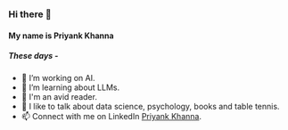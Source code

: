 ### Hi there 👋
#### My name is Priyank Khanna

##### These days -
- 🔭 I’m working on AI.
- 🌱 I’m learning about LLMs.
- 📖 I'm an avid reader.
- 💬 I like to talk about data science, psychology, books and table tennis.
- 📫 Connect with me on LinkedIn <a href="https://www.linkedin.com/in/priyank-khanna/">Priyank Khanna</a>.

<!--
- 👯 I’m looking to collaborate on ...
- 🤔 I’m looking for help with ...
- ⚡ Fun fact: ...
- 😄 Pronouns: He/Him
-->
